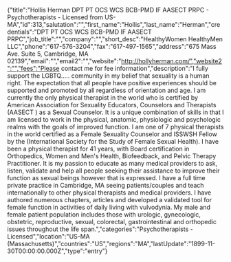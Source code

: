 {"title":"Hollis Herman DPT PT OCS WCS BCB-PMD IF AASECT PRPC - Psychotherapists - Licensed from US-MA","id":313,"salutation":"","first_name":"Hollis","last_name":"Herman","credentials":"DPT PT OCS WCS BCB-PMD IF AASECT PRPC","job_title":"","company":"","short_desc":"HealthyWomen HealthyMen LLC","phone":"617-576-3204","fax":"617-497-1565","address":"675 Mass Ave. Suite 5, Cambridge, MA 02139","email":"","email2":"","website":"http://hollyherman.com/","website2":"","fees":"Please contact me for fee information","description":"I fully support the LGBTQ..... community in my belief that sexuality is a human right. The expectation that all people have positive experiences should be supported and promoted by all regardless of orientation and age. I am currently the only physical therapist in the world who is certified by American Association for Sexuality Educators, Counselors and Therapists (AASECT ) as a Sexual Counselor. It is a unique combination of skills in that I am licensed to work in the physical, anatomic, physiologic and psychologic realms with the goals of improved function. I am one of 7 physical therapists in the world certified as a Female Sexuality Counselor and ISSWSH Fellow by the (International Society for the Study of Female Sexual Health). I have been a physical therapist for 41 years, with Board certification in Orthopedics, Women and Men's Health, Biofeedback, and Pelvic Therapy Practitioner. It is my passion to educate as many medical providers to ask, listen, validate and help all people seeking their assistance to improve their function as sexual beings however that is expressed. I have a full time private practice in Cambridge, MA seeing patients/couples and teach internationally to other physical therapists and medical providers. I have authored numerous chapters, articles and developed a validated tool for female function in activities of daily living with vulvodynia. My male and female patient population includes those with urologic, gynecologic, obstetric, reproductive, sexual, colorectal, gastrointestinal and orthopedic issues throughout the life span.","categories":"Psychotherapists - Licensed","location":"US-MA (Massachusetts)","countries":"US","regions":"MA","lastUpdate":"1899-11-30T00:00:00.000Z","type":"entry"}
